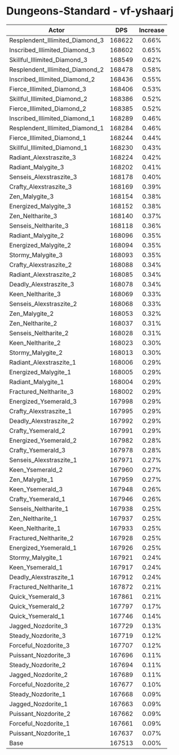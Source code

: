 # Dungeons-Standard - vf-yshaarj
| Actor | DPS | Increase |
|---|:---:|:---:|
|Resplendent_Illimited_Diamond_3|168622|0.66%|
|Inscribed_Illimited_Diamond_3|168602|0.65%|
|Skillful_Illimited_Diamond_3|168549|0.62%|
|Resplendent_Illimited_Diamond_2|168478|0.58%|
|Inscribed_Illimited_Diamond_2|168436|0.55%|
|Fierce_Illimited_Diamond_3|168406|0.53%|
|Skillful_Illimited_Diamond_2|168386|0.52%|
|Fierce_Illimited_Diamond_2|168385|0.52%|
|Inscribed_Illimited_Diamond_1|168289|0.46%|
|Resplendent_Illimited_Diamond_1|168284|0.46%|
|Fierce_Illimited_Diamond_1|168244|0.44%|
|Skillful_Illimited_Diamond_1|168230|0.43%|
|Radiant_Alexstraszite_3|168224|0.42%|
|Radiant_Malygite_3|168202|0.41%|
|Senseis_Alexstraszite_3|168178|0.40%|
|Crafty_Alexstraszite_3|168169|0.39%|
|Zen_Malygite_3|168154|0.38%|
|Energized_Malygite_3|168152|0.38%|
|Zen_Neltharite_3|168140|0.37%|
|Senseis_Neltharite_3|168118|0.36%|
|Radiant_Malygite_2|168096|0.35%|
|Energized_Malygite_2|168094|0.35%|
|Stormy_Malygite_3|168093|0.35%|
|Crafty_Alexstraszite_2|168088|0.34%|
|Radiant_Alexstraszite_2|168085|0.34%|
|Deadly_Alexstraszite_3|168078|0.34%|
|Keen_Neltharite_3|168069|0.33%|
|Senseis_Alexstraszite_2|168068|0.33%|
|Zen_Malygite_2|168053|0.32%|
|Zen_Neltharite_2|168037|0.31%|
|Senseis_Neltharite_2|168028|0.31%|
|Keen_Neltharite_2|168023|0.30%|
|Stormy_Malygite_2|168013|0.30%|
|Radiant_Alexstraszite_1|168006|0.29%|
|Energized_Malygite_1|168005|0.29%|
|Radiant_Malygite_1|168004|0.29%|
|Fractured_Neltharite_3|168002|0.29%|
|Energized_Ysemerald_3|167998|0.29%|
|Crafty_Alexstraszite_1|167995|0.29%|
|Deadly_Alexstraszite_2|167992|0.29%|
|Crafty_Ysemerald_2|167991|0.29%|
|Energized_Ysemerald_2|167982|0.28%|
|Crafty_Ysemerald_3|167978|0.28%|
|Senseis_Alexstraszite_1|167971|0.27%|
|Keen_Ysemerald_2|167960|0.27%|
|Zen_Malygite_1|167959|0.27%|
|Keen_Ysemerald_3|167948|0.26%|
|Crafty_Ysemerald_1|167946|0.26%|
|Senseis_Neltharite_1|167938|0.25%|
|Zen_Neltharite_1|167937|0.25%|
|Keen_Neltharite_1|167933|0.25%|
|Fractured_Neltharite_2|167928|0.25%|
|Energized_Ysemerald_1|167926|0.25%|
|Stormy_Malygite_1|167921|0.24%|
|Keen_Ysemerald_1|167917|0.24%|
|Deadly_Alexstraszite_1|167912|0.24%|
|Fractured_Neltharite_1|167872|0.21%|
|Quick_Ysemerald_3|167861|0.21%|
|Quick_Ysemerald_2|167797|0.17%|
|Quick_Ysemerald_1|167746|0.14%|
|Jagged_Nozdorite_3|167729|0.13%|
|Steady_Nozdorite_3|167719|0.12%|
|Forceful_Nozdorite_3|167707|0.12%|
|Puissant_Nozdorite_3|167696|0.11%|
|Steady_Nozdorite_2|167694|0.11%|
|Jagged_Nozdorite_2|167689|0.11%|
|Forceful_Nozdorite_2|167677|0.10%|
|Steady_Nozdorite_1|167668|0.09%|
|Jagged_Nozdorite_1|167663|0.09%|
|Puissant_Nozdorite_2|167662|0.09%|
|Forceful_Nozdorite_1|167661|0.09%|
|Puissant_Nozdorite_1|167637|0.07%|
|Base|167513|0.00%|
